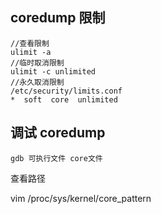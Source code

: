 ##  coredump 限制
```
//查看限制
ulimit -a
//临时取消限制
ulimit -c unlimited
//永久取消限制
/etc/security/limits.conf
*  soft  core  unlimited
```

## 调试 coredump

```
gdb 可执行文件 core文件
```

查看路径

vim /proc/sys/kernel/core_pattern